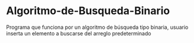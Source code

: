 # Algoritmo-de-Busqueda-Binario
Programa que funciona por un algoritmo de búsqueda tipo binaria, usuario inserta un elemento a buscarse del arreglo predeterminado
